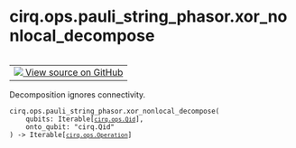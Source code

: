 <div itemscope itemtype="http://developers.google.com/ReferenceObject">
<meta itemprop="name" content="cirq.ops.pauli_string_phasor.xor_nonlocal_decompose" />
<meta itemprop="path" content="Stable" />
</div>

# cirq.ops.pauli_string_phasor.xor_nonlocal_decompose

<!-- Insert buttons and diff -->

<table class="tfo-notebook-buttons tfo-api" align="left">

<td>
  <a target="_blank" href="https://github.com/quantumlib/cirq/tree/master/cirq/ops/pauli_string_phasor.py">
    <img src="https://www.tensorflow.org/images/GitHub-Mark-32px.png" />
    View source on GitHub
  </a>
</td>
</table>



Decomposition ignores connectivity.

<pre class="devsite-click-to-copy prettyprint lang-py tfo-signature-link">
<code>cirq.ops.pauli_string_phasor.xor_nonlocal_decompose(
    qubits: Iterable[<a href="../../../cirq/ops/Qid.md"><code>cirq.ops.Qid</code></a>],
    onto_qubit: "cirq.Qid"
) -> Iterable[<a href="../../../cirq/ops/Operation.md"><code>cirq.ops.Operation</code></a>]
</code></pre>



<!-- Placeholder for "Used in" -->
